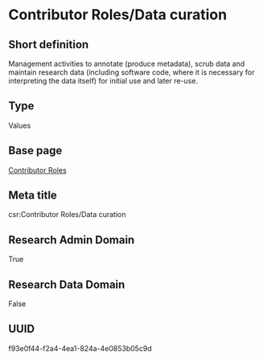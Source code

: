 # Contributor Roles/Data curation
## Short definition
Management activities to annotate (produce metadata), scrub data and maintain research data (including software code, where it is necessary for interpreting the data itself) for initial use and later re-use.
## Type
Values
## Base page
[Contributor Roles](https://github.com/EuroCRIS/CASRAI-Dictionairies/blob/main/Objects/Contributor%20Roles.md)
## Meta title
csr:Contributor Roles/Data curation
## Research Admin Domain
True
## Research Data Domain
False
## UUID
f93e0f44-f2a4-4ea1-824a-4e0853b05c9d
